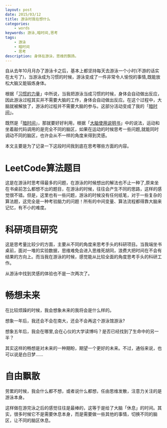 ```yaml
---
layout: post
date: 2015/03/12
title: 游泳时我在想什么
categories: 
    - words
keywords: 游泳,暗时间,思考
tags: 
    - 游泳
    - 暗时间
    - 思考
description: 身体在游泳，思维的飘扬。
---
```


自从去年10月月办了游泳卡之后，基本上都坚持每天去游泳一个小时(不游的话实在太亏了)，当游泳成为习惯的时候，游泳变成了一件非常令人愉悦的事情,既能放松大脑又能锻炼身体。

根据「[习惯的力量][]」中所说，当我把游泳当成习惯的时候，身体会自动做出反应，因此游泳过程其实并不需要大脑的工作，身体会自动做出反应。在这个过程中，大脑就被解放了，游泳的过程并不需要大脑的参与。这部分活动变成了我的「[暗时间][]」。

既然是「[暗时间][]」，那就要好好利用，根据「[大脑使用说明书][]」中的说法，运动和坐着敲代码调用的是完全不同的脑区，如果在运动的时候思考一些问题,就能同时调动不同的脑区，也许会从不一样的角度来得到灵感。

本文主要是为了记录一下这段时间我到底在思考哪些方面的内容。

# LeetCode算法题目

这是在游泳时思考得最多的问题，在游泳的时候想出的解法也不止一种了,原来坐在书桌前怎么都想不出的题目，在游泳的时候，往往会产生不同的思路，这样的感觉很不错。但是，这里也有一些问题，游泳的时候没有任何纸笔，对于一些复杂的算法题，这完全是一种考验脑力的问题！所有的中间变量、算法流程都得靠大脑来记忆，有不小的难度。

# 科研项目研究

这是思考量比较少的方面，主要从不同的角度来思考手头的科研项目。当我端坐书桌前，面对一堆的实验数据，思维难免会进入思维死胡同，浪费大把时间在不会有结果的方向上。而当我在游泳的时候，感觉能从比较全面的角度思考手头的科研工作。

从游泳中找到灵感的体验也不是一次两次了。

# 畅想未来

在比较烦躁的时候，我会想象未来的我将会是什么样的。

想象一年后，我还会不会在南大，还会不会再这个游泳馆游泳?

想象五年后，我会在哪里,会在心仪的大学读博吗？是否已经找到了生命中的另一半？

其实这样的畅想是对未来的一种期盼，期望一个更好的未来。不过，通俗来说，也可以说是白日梦……

# 自由飘散

劳累的时候，我会什么都不想，或者说什么都想，任由思维发散，注意力关注的是游泳本身。

这样做在游完泳之后的感觉往往是最棒的，这等于是给了大脑「休息」的时间。其实，很多时候它不是需要休息本身，而是需要做一些其他的事情，切换不同的脑区，让不同的脑区休息。


[习惯的力量]: http://en.wikipedia.org/wiki/The_Power_of_Habit
[暗时间]: http://baike.baidu.com/subview/3147362/11243901.htm
[大脑使用说明书]: http://book.douban.com/subject/1319820/



